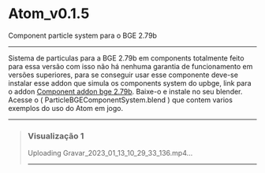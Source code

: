 # Atom_v0.1.5
Component particle system para o BGE 2.79b 

- ------ 
Sistema de particulas para a BGE 2.79b em components totalmente feito para essa versão com isso não há nenhuma garantia de funcionamento em versões superiores, para se conseguir usar esse componente deve-se instalar esse addon que simula os components system do upbge, link para o addon [Component addon bge 2.79b]( https://github.com/EdinaldoCIcero/BGE_2.79B_Python_Component_System.git). Baixe-o e instale no seu blender.
Acesse o ( ParticleBGEComponentSystem.blend ) que contem varios exemplos do uso do Atom em jogo.

------
 
 
> ### Visualização 1
> Uploading Gravar_2023_01_13_10_29_33_136.mp4…
> 
> - -----



